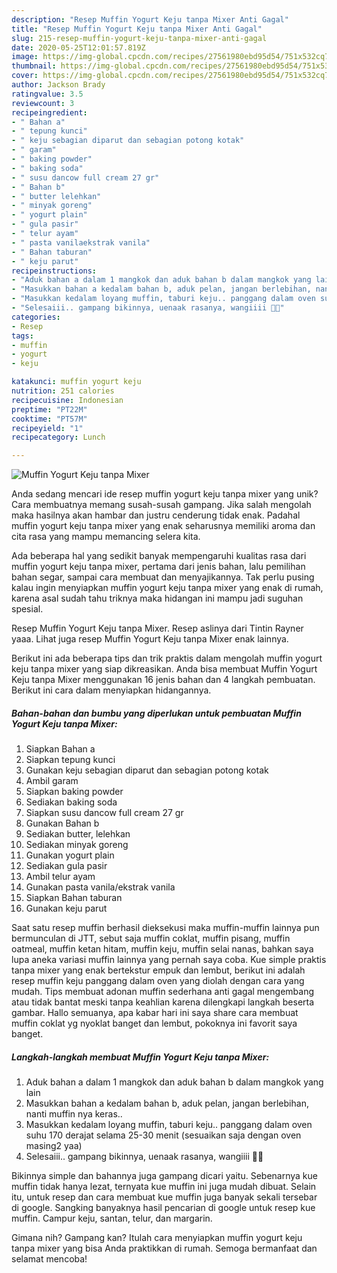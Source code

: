 ```yaml
---
description: "Resep Muffin Yogurt Keju tanpa Mixer Anti Gagal"
title: "Resep Muffin Yogurt Keju tanpa Mixer Anti Gagal"
slug: 215-resep-muffin-yogurt-keju-tanpa-mixer-anti-gagal
date: 2020-05-25T12:01:57.819Z
image: https://img-global.cpcdn.com/recipes/27561980ebd95d54/751x532cq70/muffin-yogurt-keju-tanpa-mixer-foto-resep-utama.jpg
thumbnail: https://img-global.cpcdn.com/recipes/27561980ebd95d54/751x532cq70/muffin-yogurt-keju-tanpa-mixer-foto-resep-utama.jpg
cover: https://img-global.cpcdn.com/recipes/27561980ebd95d54/751x532cq70/muffin-yogurt-keju-tanpa-mixer-foto-resep-utama.jpg
author: Jackson Brady
ratingvalue: 3.5
reviewcount: 3
recipeingredient:
- " Bahan a"
- " tepung kunci"
- " keju sebagian diparut dan sebagian potong kotak"
- " garam"
- " baking powder"
- " baking soda"
- " susu dancow full cream 27 gr"
- " Bahan b"
- " butter lelehkan"
- " minyak goreng"
- " yogurt plain"
- " gula pasir"
- " telur ayam"
- " pasta vanilaekstrak vanila"
- " Bahan taburan"
- " keju parut"
recipeinstructions:
- "Aduk bahan a dalam 1 mangkok dan aduk bahan b dalam mangkok yang lain"
- "Masukkan bahan a kedalam bahan b, aduk pelan, jangan berlebihan, nanti muffin nya keras.."
- "Masukkan kedalam loyang muffin, taburi keju.. panggang dalam oven suhu 170 derajat selama 25-30 menit (sesuaikan saja dengan oven masing2 yaa)"
- "Selesaiii.. gampang bikinnya, uenaak rasanya, wangiiii 🤤🤤"
categories:
- Resep
tags:
- muffin
- yogurt
- keju

katakunci: muffin yogurt keju 
nutrition: 251 calories
recipecuisine: Indonesian
preptime: "PT22M"
cooktime: "PT57M"
recipeyield: "1"
recipecategory: Lunch

---
```



![Muffin Yogurt Keju tanpa Mixer](https://img-global.cpcdn.com/recipes/27561980ebd95d54/751x532cq70/muffin-yogurt-keju-tanpa-mixer-foto-resep-utama.jpg)

Anda sedang mencari ide resep muffin yogurt keju tanpa mixer yang unik? Cara membuatnya memang susah-susah gampang. Jika salah mengolah maka hasilnya akan hambar dan justru cenderung tidak enak. Padahal muffin yogurt keju tanpa mixer yang enak seharusnya memiliki aroma dan cita rasa yang mampu memancing selera kita.

Ada beberapa hal yang sedikit banyak mempengaruhi kualitas rasa dari muffin yogurt keju tanpa mixer, pertama dari jenis bahan, lalu pemilihan bahan segar, sampai cara membuat dan menyajikannya. Tak perlu pusing kalau ingin menyiapkan muffin yogurt keju tanpa mixer yang enak di rumah, karena asal sudah tahu triknya maka hidangan ini mampu jadi suguhan spesial.

Resep Muffin Yogurt Keju tanpa Mixer. Resep aslinya dari Tintin Rayner yaaa. Lihat juga resep Muffin Yogurt Keju tanpa Mixer enak lainnya.


Berikut ini ada beberapa tips dan trik praktis dalam mengolah muffin yogurt keju tanpa mixer yang siap dikreasikan. Anda bisa membuat Muffin Yogurt Keju tanpa Mixer menggunakan 16 jenis bahan dan 4 langkah pembuatan. Berikut ini cara dalam menyiapkan hidangannya.

<!--inarticleads1-->

##### Bahan-bahan dan bumbu yang diperlukan untuk pembuatan Muffin Yogurt Keju tanpa Mixer:

1. Siapkan  Bahan a
1. Siapkan  tepung kunci
1. Gunakan  keju sebagian diparut dan sebagian potong kotak
1. Ambil  garam
1. Siapkan  baking powder
1. Sediakan  baking soda
1. Siapkan  susu dancow full cream 27 gr
1. Gunakan  Bahan b
1. Sediakan  butter, lelehkan
1. Sediakan  minyak goreng
1. Gunakan  yogurt plain
1. Sediakan  gula pasir
1. Ambil  telur ayam
1. Gunakan  pasta vanila/ekstrak vanila
1. Siapkan  Bahan taburan
1. Gunakan  keju parut


Saat satu resep muffin berhasil dieksekusi maka muffin-muffin lainnya pun bermunculan di JTT, sebut saja muffin coklat, muffin pisang, muffin oatmeal, muffin ketan hitam, muffin keju, muffin selai nanas, bahkan saya lupa aneka variasi muffin lainnya yang pernah saya coba. Kue simple praktis tanpa mixer yang enak bertekstur empuk dan lembut, berikut ini adalah resep muffin keju panggang dalam oven yang diolah dengan cara yang mudah. Tips membuat adonan muffin sederhana anti gagal mengembang atau tidak bantat meski tanpa keahlian karena dilengkapi langkah beserta gambar. Hallo semuanya, apa kabar hari ini saya share cara membuat muffin coklat yg nyoklat banget dan lembut, pokoknya ini favorit saya banget. 

<!--inarticleads2-->

##### Langkah-langkah membuat Muffin Yogurt Keju tanpa Mixer:

1. Aduk bahan a dalam 1 mangkok dan aduk bahan b dalam mangkok yang lain
1. Masukkan bahan a kedalam bahan b, aduk pelan, jangan berlebihan, nanti muffin nya keras..
1. Masukkan kedalam loyang muffin, taburi keju.. panggang dalam oven suhu 170 derajat selama 25-30 menit (sesuaikan saja dengan oven masing2 yaa)
1. Selesaiii.. gampang bikinnya, uenaak rasanya, wangiiii 🤤🤤


Bikinnya simple dan bahannya juga gampang dicari yaitu. Sebenarnya kue muffin tidak hanya lezat, ternyata kue muffin ini juga mudah dibuat. Selain itu, untuk resep dan cara membuat kue muffin juga banyak sekali tersebar di google. Sangking banyaknya hasil pencarian di google untuk resep kue muffin. Campur keju, santan, telur, dan margarin. 

Gimana nih? Gampang kan? Itulah cara menyiapkan muffin yogurt keju tanpa mixer yang bisa Anda praktikkan di rumah. Semoga bermanfaat dan selamat mencoba!
